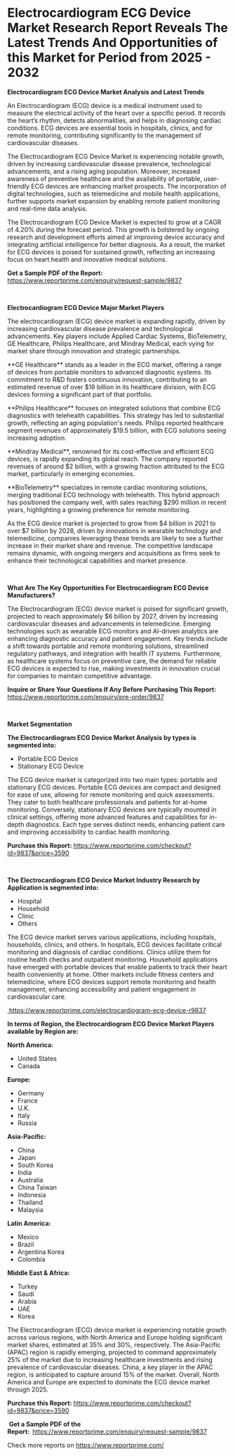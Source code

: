 <p><h1>Electrocardiogram ECG Device Market Research Report Reveals The Latest Trends And Opportunities of this Market for Period from 2025 - 2032</h1></p><p><strong>Electrocardiogram ECG Device Market Analysis and Latest Trends</strong></p>
<p><p>An Electrocardiogram (ECG) device is a medical instrument used to measure the electrical activity of the heart over a specific period. It records the heart’s rhythm, detects abnormalities, and helps in diagnosing cardiac conditions. ECG devices are essential tools in hospitals, clinics, and for remote monitoring, contributing significantly to the management of cardiovascular diseases.</p><p>The Electrocardiogram ECG Device Market is experiencing notable growth, driven by increasing cardiovascular disease prevalence, technological advancements, and a rising aging population. Moreover, increased awareness of preventive healthcare and the availability of portable, user-friendly ECG devices are enhancing market prospects. The incorporation of digital technologies, such as telemedicine and mobile health applications, further supports market expansion by enabling remote patient monitoring and real-time data analysis.</p><p>The Electrocardiogram ECG Device Market is expected to grow at a CAGR of 4.20% during the forecast period. This growth is bolstered by ongoing research and development efforts aimed at improving device accuracy and integrating artificial intelligence for better diagnosis. As a result, the market for ECG devices is poised for sustained growth, reflecting an increasing focus on heart health and innovative medical solutions.</p></p>
<p><strong>Get a Sample PDF of the Report:&nbsp;</strong> <a href="https://www.reportprime.com/enquiry/request-sample/9837?utm_campaign=2648&utm_medium=2&utm_source=Github&utm_content=ia&utm_term=20032025&utm_id=electrocardiogram-ecg-device">https://www.reportprime.com/enquiry/request-sample/9837</a></p>
<p>&nbsp;</p>
<p><strong>Electrocardiogram ECG Device Major Market Players</strong></p>
<p><p>The electrocardiogram (ECG) device market is expanding rapidly, driven by increasing cardiovascular disease prevalence and technological advancements. Key players include Applied Cardiac Systems, BioTelemetry, GE Healthcare, Philips Healthcare, and Mindray Medical, each vying for market share through innovation and strategic partnerships.</p><p>**GE Healthcare** stands as a leader in the ECG market, offering a range of devices from portable monitors to advanced diagnostic systems. Its commitment to R&D fosters continuous innovation, contributing to an estimated revenue of over $19 billion in its healthcare division, with ECG devices forming a significant part of that portfolio.</p><p>**Philips Healthcare** focuses on integrated solutions that combine ECG diagnostics with telehealth capabilities. This strategy has led to substantial growth, reflecting an aging population's needs. Philips reported healthcare segment revenues of approximately $19.5 billion, with ECG solutions seeing increasing adoption.</p><p>**Mindray Medical**, renowned for its cost-effective and efficient ECG devices, is rapidly expanding its global reach. The company reported revenues of around $2 billion, with a growing fraction attributed to the ECG market, particularly in emerging economies.</p><p>**BioTelemetry** specializes in remote cardiac monitoring solutions, merging traditional ECG technology with telehealth. This hybrid approach has positioned the company well, with sales reaching $290 million in recent years, highlighting a growing preference for remote monitoring.</p><p>As the ECG device market is projected to grow from $4 billion in 2021 to over $7 billion by 2028, driven by innovations in wearable technology and telemedicine, companies leveraging these trends are likely to see a further increase in their market share and revenue. The competitive landscape remains dynamic, with ongoing mergers and acquisitions as firms seek to enhance their technological capabilities and market presence.</p></p>
<p>&nbsp;</p>
<p><strong>What Are The Key Opportunities For Electrocardiogram ECG Device Manufacturers?</strong></p>
<p><p>The Electrocardiogram (ECG) device market is poised for significant growth, projected to reach approximately $6 billion by 2027, driven by increasing cardiovascular diseases and advancements in telemedicine. Emerging technologies such as wearable ECG monitors and AI-driven analytics are enhancing diagnostic accuracy and patient engagement. Key trends include a shift towards portable and remote monitoring solutions, streamlined regulatory pathways, and integration with health IT systems. Furthermore, as healthcare systems focus on preventive care, the demand for reliable ECG devices is expected to rise, making investments in innovation crucial for companies to maintain competitive advantage.</p></p>
<p><strong>Inquire or Share Your Questions If Any Before Purchasing This Report:</strong> <a href="https://www.reportprime.com/enquiry/pre-order/9837?utm_campaign=2648&utm_medium=2&utm_source=Github&utm_content=ia&utm_term=20032025&utm_id=electrocardiogram-ecg-device">https://www.reportprime.com/enquiry/pre-order/9837</a></p>
<p>&nbsp;</p>
<p><strong>Market Segmentation</strong></p>
<p><strong>The Electrocardiogram ECG Device Market Analysis by types is segmented into:</strong></p>
<p><ul><li>Portable ECG Device</li><li>Stationary ECG Device</li></ul></p>
<p><p>The ECG device market is categorized into two main types: portable and stationary ECG devices. Portable ECG devices are compact and designed for ease of use, allowing for remote monitoring and quick assessments. They cater to both healthcare professionals and patients for at-home monitoring. Conversely, stationary ECG devices are typically mounted in clinical settings, offering more advanced features and capabilities for in-depth diagnostics. Each type serves distinct needs, enhancing patient care and improving accessibility to cardiac health monitoring.</p></p>
<p><strong>Purchase this Report:&nbsp;</strong><a href="https://www.reportprime.com/checkout?id=9837&price=3590&utm_campaign=2648&utm_medium=2&utm_source=Github&utm_content=ia&utm_term=20032025&utm_id=electrocardiogram-ecg-device">https://www.reportprime.com/checkout?id=9837&price=3590</a></p>
<p>&nbsp;</p>
<p><strong>The Electrocardiogram ECG Device Market Industry Research by Application is segmented into:</strong></p>
<p><ul><li>Hospital</li><li>Household</li><li>Clinic</li><li>Others</li></ul></p>
<p><p>The ECG device market serves various applications, including hospitals, households, clinics, and others. In hospitals, ECG devices facilitate critical monitoring and diagnosis of cardiac conditions. Clinics utilize them for routine health checks and outpatient monitoring. Household applications have emerged with portable devices that enable patients to track their heart health conveniently at home. Other markets include fitness centers and telemedicine, where ECG devices support remote monitoring and health management, enhancing accessibility and patient engagement in cardiovascular care.</p></p>
<p><a href="https://www.reportprime.com/electrocardiogram-ecg-device-r9837?utm_campaign=2648&utm_medium=2&utm_source=Github&utm_content=ia&utm_term=20032025&utm_id=electrocardiogram-ecg-device">&nbsp;https://www.reportprime.com/electrocardiogram-ecg-device-r9837</a></p>
<p><strong>In terms of Region, the Electrocardiogram ECG Device Market Players available by Region are:</strong></p>
<p>
    <p> <strong> North America: </strong>
        <ul>
            <li>United States</li>
            <li>Canada</li>
        </ul>
        </p> 
    <p> <strong> Europe: </strong>
        <ul>
            <li>Germany</li>
            <li>France</li>
            <li>U.K.</li>
            <li>Italy</li>
            <li>Russia</li>
        </ul>
        </p> 
    <p> <strong> Asia-Pacific: </strong>
        <ul>
            <li>China</li>
            <li>Japan</li>
            <li>South Korea</li>
            <li>India</li>
            <li>Australia</li>
            <li>China Taiwan</li>
            <li>Indonesia</li>
            <li>Thailand</li>
            <li>Malaysia</li>
        </ul>
        </p> 
    <p> <strong> Latin America: </strong>
        <ul>
            <li>Mexico</li>
            <li>Brazil</li>
            <li>Argentina Korea</li>
            <li>Colombia</li>
        </ul>
        </p> 
    <p> <strong> Middle East & Africa: </strong>
        <ul>
            <li>Turkey</li>
            <li>Saudi</li>
            <li>Arabia</li>
            <li>UAE</li>
            <li>Korea</li>
        </ul>
    </p>
    </p>
<p><p>The Electrocardiogram (ECG) device market is experiencing notable growth across various regions, with North America and Europe holding significant market shares, estimated at 35% and 30%, respectively. The Asia-Pacific (APAC) region is rapidly emerging, projected to command approximately 25% of the market due to increasing healthcare investments and rising prevalence of cardiovascular diseases. China, a key player in the APAC region, is anticipated to capture around 15% of the market. Overall, North America and Europe are expected to dominate the ECG device market through 2025.</p></p>
<p><strong>Purchase this Report: </strong><a href="https://www.reportprime.com/checkout?id=9837&price=3590&utm_campaign=2648&utm_medium=2&utm_source=Github&utm_content=ia&utm_term=20032025&utm_id=electrocardiogram-ecg-device">https://www.reportprime.com/checkout?id=9837&price=3590</a></p>
<p>&nbsp;<strong>Get a Sample PDF of the Report:&nbsp;&nbsp;</strong><a href="https://www.reportprime.com/enquiry/request-sample/9837?utm_campaign=2648&utm_medium=2&utm_source=Github&utm_content=ia&utm_term=20032025&utm_id=electrocardiogram-ecg-device">https://www.reportprime.com/enquiry/request-sample/9837</a></p>
<p><strong></strong></p>
<p>Check more reports on <a href="https://www.reportprime.com/?utm_campaign=2648&utm_medium=2&utm_source=Github&utm_content=ia&utm_term=20032025&utm_id=electrocardiogram-ecg-device">https://www.reportprime.com/</a></p>